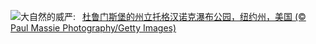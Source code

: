 ![](https://www.bing.com/th?id=OHR.TaughannockFalls_ZH-CN4580750386_UHD.jpg&w=1000)大自然的威严:&nbsp;&ensp;[杜鲁门斯堡的州立托格汉诺克瀑布公园，纽约州，美国 (© Paul Massie Photography/Getty Images)](https://www.bing.com/th?id=OHR.TaughannockFalls_ZH-CN4580750386_UHD.jpg)
<br><br/>
